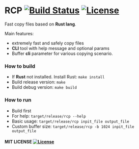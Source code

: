 # RCP [![Build Status](https://travis-ci.org/mrLSD/rcp.svg?branch=master)](https://travis-ci.org/mrLSD/rcp) [![License](http://img.shields.io/badge/license-mit-blue.svg?style=flat-square)](https://raw.githubusercontent.com/mrLSD/rcp/master/LICENSE)

Fast copy files based on **Rust lang**.

Main features:
* extremely fast and safely copy files
* **CLI** tool with help message and optional params
* Buffer **cli** parameter for various copying scenario.

### How to build
* If **Rust** not installed. Install Rust: `make install`
* Build release version: `make`
* Build debug version: `make build`

### How to run
* Build first
* For help: `target/release/rcp --help`
* Basic usage: `target/release/rcp inpit_file output_file`
* Custom buffer size: `target/release/rcp -b 1024 inpit_file output_file`

#### MIT LICENSE [![License](http://img.shields.io/badge/license-mit-blue.svg?style=flat-square)](https://raw.githubusercontent.com/mrLSD/rcp/master/LICENSE)
